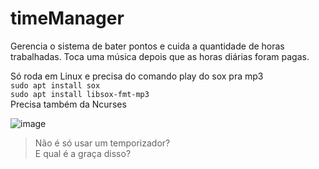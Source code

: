 # timeManager
Gerencia o sistema de bater pontos e cuida a quantidade de horas trabalhadas. Toca uma música depois que as horas diárias foram pagas.


Só roda em Linux e precisa do comando play do sox pra mp3   
    `
  sudo apt install sox `   
`
  sudo apt install libsox-fmt-mp3  
   `  
  Precisa também da Ncurses
  
  ![image](https://user-images.githubusercontent.com/35178390/134761720-eeeb9746-3dc2-4d42-b5e8-a648d27d4049.png)
  
  
  > Não é só usar um temporizador?  
  > E qual é a graça disso?
  
